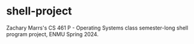 # shell-project
Zachary Marrs's CS 461 P - Operating Systems class semester-long shell program project, ENMU Spring 2024. 
